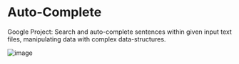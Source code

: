 # Auto-Complete
Google Project: Search and auto-complete sentences within given input text files, manipulating data with complex data-structures.

![image](https://user-images.githubusercontent.com/86183775/128430542-4a77b638-1945-4eb1-ab8c-70b42d290760.png)

